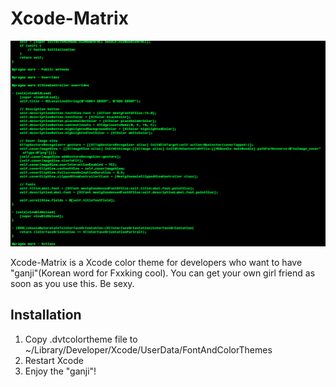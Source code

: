 Xcode-Matrix
============
 <img src="https://github.com/blueless/Xcode-Matrix/blob/master/Matrix.png?raw=true" alt="Matrix" />

 Xcode-Matrix is a Xcode color theme for developers who want to have "ganji"(Korean word for Fxxking cool). You can get your own girl friend as soon as you use this. Be sexy.

## Installation
 1. Copy .dvtcolortheme file to ~/Library/Developer/Xcode/UserData/FontAndColorThemes
 2. Restart Xcode
 3. Enjoy the "ganji"!
